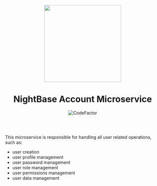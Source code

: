 <div align="center">
    <img src="https://i.imgur.com/lIyPUA9.png" width="250" height="250"/>
</div>

<div align="center">
    <h1>NightBase Account Microservice</h1>
    <img src="https://www.codefactor.io/repository/github/nightbase/account-service/badge" alt="CodeFactor" />
</div>

<br><br>

This microservice is responsible for handling all user related operations, such as:

- user creation
- user profile management
- user password management
- user role management
- user permissions management
- user data management
